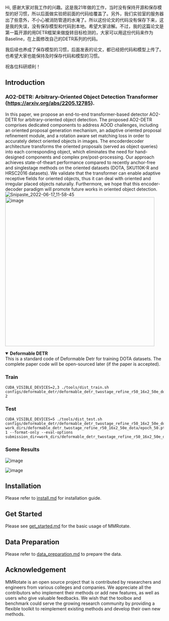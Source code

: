 Hi, 感谢大家对我工作的兴趣。这是我21年做的工作，当时没有保持开源和保存模型的好习惯，所以后面做实验把前面的代码给覆盖了。另外，我们实验室的服务器出了些意外，不小心被消防管道的水淹了。所以这份论文的代码没有保存下来，这是我的失误，没有保存模型和代码到本地。希望大家谅解。不过，我的这篇论文是第一篇开源的用DETR框架来做旋转目标检测的，大家可以用这份代码来作为Baseline，在上面修改自己的DETR系列的代码。

我后续也养成了保存模型的习惯，后面发表的论文，都已经把代码和模型上传了。也希望大家也能保持及时保存代码和模型的习惯。

祝各位科研顺利！

## Introduction

### AO2-DETR: Arbitrary-Oriented Object Detection Transformer (https://arxiv.org/abs/2205.12785).
In this paper, we propose an end-to-end transformer-based detector AO2-DETR for arbitrary-oriented object detection.
The proposed AO2-DETR comprises dedicated components to address AOOD challenges, including an oriented proposal generation mechanism, an adaptive oriented proposal refinement module, and a rotation aware set matching loss in order to accurately detect oriented objects in images. The encoderdecoder architecture transforms the oriented proposals (served as object queries) into each corresponding object, which eliminates the need for hand-designed components and complex pre/post-processing. Our approach achieves state-of-theart performance compared to recently anchor-free and singlestage methods on the oriented datasets (DOTA, SKU110K-R and HRSC2016 datasets). We validate that the transformer can enable adaptive receptive fields for oriented objects, thus it can deal with oriented and irregular placed objects naturally.
Furthermore, we hope that this encoder-decoder paradigm will promote future works in oriented object detection.
![Snipaste_2022-06-17_11-58-45](https://user-images.githubusercontent.com/26215859/174222183-2de9fe00-8dd2-4535-8427-d9c385f145f8.png)
<img width="474" alt="image" src="https://user-images.githubusercontent.com/26215859/192183273-e86ee8f0-e96e-4251-a4c3-20885cb497f9.png">


<details open>
<summary><b>Deformable DETR</b></summary>
This is a standard code of Deformable Detr for training DOTA datasets. The complete paper code will be open-sourced later (if the paper is accepted).
</details>

### Train

```   
CUDA_VISIBLE_DEVICES=2,3 ./tools/dist_train.sh configs/deformable_detr/deformable_detr_twostage_refine_r50_16x2_50e_dota.py 2
```
### Test
```
CUDA_VISIBLE_DEVICES=5 ./tools/dist_test.sh configs/deformable_detr/deformable_detr_twostage_refine_r50_16x2_50e_dota.py work_dirs/deformable_detr_twostage_refine_r50_16x2_50e_dota/epoch_50.pth 1 --format-only --eval-options submission_dir=work_dirs/deformable_detr_twostage_refine_r50_16x2_50e_dota/Task1_results 
```
### Some Results
![image](https://user-images.githubusercontent.com/26215859/174222334-df51f640-c267-4f1e-a9e4-25edd2b9eee1.png)

![image](https://user-images.githubusercontent.com/26215859/174222294-68698a0b-8d82-41c0-8c02-a2aa182f8e42.png)


## Installation

Please refer to [install.md](docs/en/install.md) for installation guide.

## Get Started

Please see [get_started.md](docs/en/get_started.md) for the basic usage of MMRotate.

## Data Preparation

Please refer to [data_preparation.md](tools/data/README.md) to prepare the data.

## Acknowledgement

MMRotate is an open source project that is contributed by researchers and engineers from various colleges and companies. We appreciate all the contributors who implement their methods or add new features, as well as users who give valuable feedbacks. We wish that the toolbox and benchmark could serve the growing research community by providing a flexible toolkit to reimplement existing methods and develop their own new methods.

